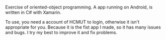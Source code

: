 Exercise of oriented-object programming.
A app running on Android, is written in C# with Xamarin.

To use, you need a account of HCMUT to login, otherwise it isn't appropriate for you.
Because it is the fist app I made, so it has many issues and bugs.
I try my best to improve it and fix problems.
